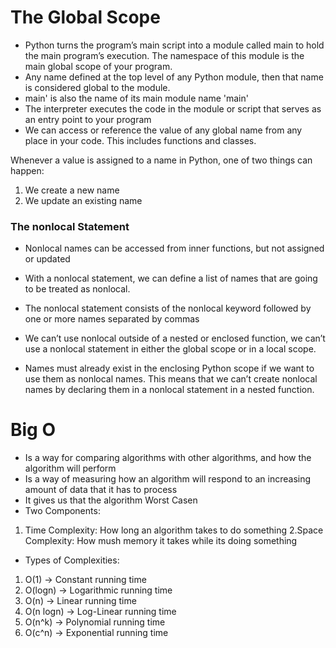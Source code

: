 # The Global Scope
- Python turns the program’s main script into a module called main to hold the main program’s execution. The namespace of this module is the main global scope of your program.
- Any name defined at the top level of any Python module, then that name is considered global to the module.
- main' is also the name of its main module name 'main'
- The interpreter executes the code in the module or script that serves as an entry point to your program
- We can access or reference the value of any global name from any place in your code. This includes functions and classes.

Whenever a value is assigned to a name in Python, one of two things can happen:
1. We create a new name
2. We update an existing name


### The nonlocal Statement
- Nonlocal names can be accessed from inner functions, but not assigned or updated

- With a nonlocal statement, we can define a list of names that are going to be treated as nonlocal.

- The nonlocal statement consists of the nonlocal keyword followed by one or more names separated by commas

- We can’t use nonlocal outside of a nested or enclosed function, we can’t use a nonlocal statement in either the global scope or in a local scope.

- Names must already exist in the enclosing Python scope if we want to use them as nonlocal names. This means that we can’t create nonlocal names by declaring them in a nonlocal statement in a nested function.

# Big O

- Is a way for comparing algorithms with other algorithms, and how the algorithm will perform
- Is a way of measuring how an algorithm will respond to an increasing amount of data that it has to process
- It gives us that the algorithm Worst Casen
- Two Components:

1. Time Complexity: How long an algorithm takes to do something
2.Space Complexity: How mush memory it takes while its doing something
- Types of Complexities:

1. O(1) -> Constant running time
2. O(logn) -> Logarithmic running time
3. O(n) -> Linear running time
4. O(n logn) -> Log-Linear running time
5. O(n^k) -> Polynomial running time
6. O(c^n) -> Exponential running time